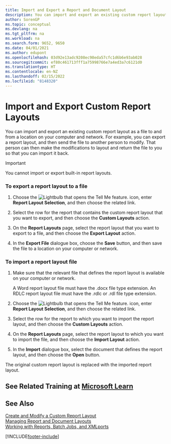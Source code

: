 ```yaml
---
title: Import and Export a Report and Document Layout
description: You can import and export an existing custom report layout as a file to and from a location on your computer and network.
author: SorenGP
ms.topic: conceptual
ms.devlang: na
ms.tgt_pltfrm: na
ms.workload: na
ms.search.form: 9652, 9650
ms.date: 04/01/2021
ms.author: edupont
ms.openlocfilehash: 03d92e13adc9208ec98eda57cfc1d6b6e93ab028
ms.sourcegitcommit: ef80c461713fff1a75998766e7a4ed3a7c6121d0
ms.translationtype: HT
ms.contentlocale: en-NZ
ms.lasthandoff: 02/15/2022
ms.locfileid: "8148320"
---
```

# <a name="import-and-export-custom-report-layouts"></a>Import and Export Custom Report Layouts
You can import and export an existing custom report layout as a file to and from a location on your computer and network. For example, you can export a report layout, and then send the file to another person to modify. That person can then make the modifications to layout and return the file to you so that you can import it back.  

> [!IMPORTANT]  
>  You cannot import or export built-in report layouts.  

### <a name="to-export-a-report-layout-to-a-file"></a>To export a report layout to a file  

1.  Choose the ![Lightbulb that opens the Tell Me feature.](media/ui-search/search_small.png "Tell me what you want to do") icon, enter **Report Layout Selection**, and then choose the related link.  

2.  Select the row for the report that contains the custom report layout that you want to export, and then choose the **Custom Layouts** action.  

3.  On the **Report Layouts** page, select the report layout that you want to export to a file, and then choose the **Export Layout** action.  

4.  In the **Export File** dialogue box, choose the **Save** button, and then save the file to a location on your computer or network.  

### <a name="to-import-a-report-layout-file"></a>To import a report layout file  

1.  Make sure that the relevant file that defines the report layout is available on your computer or network.  

     A Word report layout file must have the .docx file type extension. An RDLC report layout file must have the .rdlc or .rdl file type extension.  

2.  Choose the ![Lightbulb that opens the Tell Me feature.](media/ui-search/search_small.png "Tell me what you want to do") icon, enter **Report Layout Selection**, and then choose the related link.  

3.  Select the row for the report to which you want to import the report layout, and then choose the **Custom Layouts** action.  

4.  On the **Report Layouts** page, select the report layout to which you want to import the file, and then choose the **Import Layout** action.  

5.  In the **Import** dialogue box, select the document that defines the report layout, and then choose the **Open** button.  

 The original custom report layout is replaced with the imported report layout.  

## <a name="see-related-training-at-microsoft-learn"></a>See Related Training at [Microsoft Learn](/learn/modules/change-documents-dynamics-365-business-central/index)

## <a name="see-also"></a>See Also

[Create and Modify a Custom Report Layout](ui-how-create-custom-report-layout.md)   
[Managing Report and Document Layouts](ui-manage-report-layouts.md)  
[Working with Reports, Batch Jobs, and XMLports](ui-work-report.md)    


[!INCLUDE[footer-include](includes/footer-banner.md)]